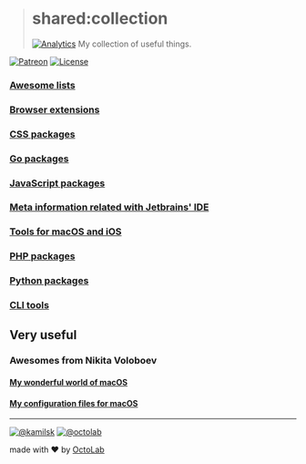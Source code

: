 > # shared:collection
> [![Analytics](https://ga-beacon.appspot.com/UA-109817251-4/shared/collection:readme?pixel)](https://github.com/kamilsk/shared/tree/collection)
> My collection of useful things.

[![Patreon](https://img.shields.io/badge/patreon-donate-orange.svg)](https://www.patreon.com/octolab)
[![License](https://img.shields.io/badge/license-MIT-blue.svg)](LICENSE)

### [Awesome lists](awesome)

### [Browser extensions](browser)

### [CSS packages](css)

### [Go packages](go)

### [JavaScript packages](javascript)

### [Meta information related with Jetbrains' IDE](jetbrains)

### [Tools for macOS and iOS](apple)

### [PHP packages](php)

### [Python packages](python)

### [CLI tools](terminal)

## Very useful

### Awesomes from Nikita Voloboev

#### [My wonderful world of macOS](https://github.com/nikitavoloboev/my-mac-os)

#### [My configuration files for macOS](https://github.com/nikitavoloboev/dotfiles)

---

[![@kamilsk](https://img.shields.io/badge/author-%40kamilsk-blue.svg)](https://twitter.com/ikamilsk)
[![@octolab](https://img.shields.io/badge/sponsor-%40octolab-blue.svg)](https://twitter.com/octolab_inc)

made with ❤️ by [OctoLab](https://www.octolab.org/)
